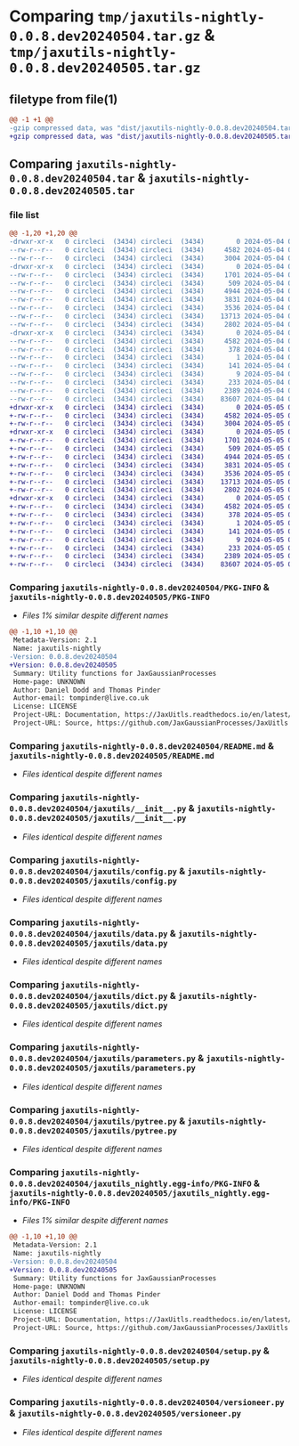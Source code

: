 # Comparing `tmp/jaxutils-nightly-0.0.8.dev20240504.tar.gz` & `tmp/jaxutils-nightly-0.0.8.dev20240505.tar.gz`

## filetype from file(1)

```diff
@@ -1 +1 @@
-gzip compressed data, was "dist/jaxutils-nightly-0.0.8.dev20240504.tar", last modified: Sat May  4 00:06:49 2024, max compression
+gzip compressed data, was "dist/jaxutils-nightly-0.0.8.dev20240505.tar", last modified: Sun May  5 00:06:42 2024, max compression
```

## Comparing `jaxutils-nightly-0.0.8.dev20240504.tar` & `jaxutils-nightly-0.0.8.dev20240505.tar`

### file list

```diff
@@ -1,20 +1,20 @@
-drwxr-xr-x   0 circleci  (3434) circleci  (3434)        0 2024-05-04 00:06:49.257333 jaxutils-nightly-0.0.8.dev20240504/
--rw-r--r--   0 circleci  (3434) circleci  (3434)     4582 2024-05-04 00:06:49.257333 jaxutils-nightly-0.0.8.dev20240504/PKG-INFO
--rw-r--r--   0 circleci  (3434) circleci  (3434)     3004 2024-05-04 00:06:42.000000 jaxutils-nightly-0.0.8.dev20240504/README.md
-drwxr-xr-x   0 circleci  (3434) circleci  (3434)        0 2024-05-04 00:06:49.257333 jaxutils-nightly-0.0.8.dev20240504/jaxutils/
--rw-r--r--   0 circleci  (3434) circleci  (3434)     1701 2024-05-04 00:06:42.000000 jaxutils-nightly-0.0.8.dev20240504/jaxutils/__init__.py
--rw-r--r--   0 circleci  (3434) circleci  (3434)      509 2024-05-04 00:06:49.257333 jaxutils-nightly-0.0.8.dev20240504/jaxutils/_version.py
--rw-r--r--   0 circleci  (3434) circleci  (3434)     4944 2024-05-04 00:06:42.000000 jaxutils-nightly-0.0.8.dev20240504/jaxutils/config.py
--rw-r--r--   0 circleci  (3434) circleci  (3434)     3831 2024-05-04 00:06:42.000000 jaxutils-nightly-0.0.8.dev20240504/jaxutils/data.py
--rw-r--r--   0 circleci  (3434) circleci  (3434)     3536 2024-05-04 00:06:42.000000 jaxutils-nightly-0.0.8.dev20240504/jaxutils/dict.py
--rw-r--r--   0 circleci  (3434) circleci  (3434)    13713 2024-05-04 00:06:42.000000 jaxutils-nightly-0.0.8.dev20240504/jaxutils/parameters.py
--rw-r--r--   0 circleci  (3434) circleci  (3434)     2802 2024-05-04 00:06:42.000000 jaxutils-nightly-0.0.8.dev20240504/jaxutils/pytree.py
-drwxr-xr-x   0 circleci  (3434) circleci  (3434)        0 2024-05-04 00:06:49.257333 jaxutils-nightly-0.0.8.dev20240504/jaxutils_nightly.egg-info/
--rw-r--r--   0 circleci  (3434) circleci  (3434)     4582 2024-05-04 00:06:49.000000 jaxutils-nightly-0.0.8.dev20240504/jaxutils_nightly.egg-info/PKG-INFO
--rw-r--r--   0 circleci  (3434) circleci  (3434)      378 2024-05-04 00:06:49.000000 jaxutils-nightly-0.0.8.dev20240504/jaxutils_nightly.egg-info/SOURCES.txt
--rw-r--r--   0 circleci  (3434) circleci  (3434)        1 2024-05-04 00:06:49.000000 jaxutils-nightly-0.0.8.dev20240504/jaxutils_nightly.egg-info/dependency_links.txt
--rw-r--r--   0 circleci  (3434) circleci  (3434)      141 2024-05-04 00:06:49.000000 jaxutils-nightly-0.0.8.dev20240504/jaxutils_nightly.egg-info/requires.txt
--rw-r--r--   0 circleci  (3434) circleci  (3434)        9 2024-05-04 00:06:49.000000 jaxutils-nightly-0.0.8.dev20240504/jaxutils_nightly.egg-info/top_level.txt
--rw-r--r--   0 circleci  (3434) circleci  (3434)      233 2024-05-04 00:06:49.257333 jaxutils-nightly-0.0.8.dev20240504/setup.cfg
--rw-r--r--   0 circleci  (3434) circleci  (3434)     2389 2024-05-04 00:06:42.000000 jaxutils-nightly-0.0.8.dev20240504/setup.py
--rw-r--r--   0 circleci  (3434) circleci  (3434)    83607 2024-05-04 00:06:42.000000 jaxutils-nightly-0.0.8.dev20240504/versioneer.py
+drwxr-xr-x   0 circleci  (3434) circleci  (3434)        0 2024-05-05 00:06:42.576897 jaxutils-nightly-0.0.8.dev20240505/
+-rw-r--r--   0 circleci  (3434) circleci  (3434)     4582 2024-05-05 00:06:42.576897 jaxutils-nightly-0.0.8.dev20240505/PKG-INFO
+-rw-r--r--   0 circleci  (3434) circleci  (3434)     3004 2024-05-05 00:06:33.000000 jaxutils-nightly-0.0.8.dev20240505/README.md
+drwxr-xr-x   0 circleci  (3434) circleci  (3434)        0 2024-05-05 00:06:42.580897 jaxutils-nightly-0.0.8.dev20240505/jaxutils/
+-rw-r--r--   0 circleci  (3434) circleci  (3434)     1701 2024-05-05 00:06:33.000000 jaxutils-nightly-0.0.8.dev20240505/jaxutils/__init__.py
+-rw-r--r--   0 circleci  (3434) circleci  (3434)      509 2024-05-05 00:06:42.580897 jaxutils-nightly-0.0.8.dev20240505/jaxutils/_version.py
+-rw-r--r--   0 circleci  (3434) circleci  (3434)     4944 2024-05-05 00:06:33.000000 jaxutils-nightly-0.0.8.dev20240505/jaxutils/config.py
+-rw-r--r--   0 circleci  (3434) circleci  (3434)     3831 2024-05-05 00:06:33.000000 jaxutils-nightly-0.0.8.dev20240505/jaxutils/data.py
+-rw-r--r--   0 circleci  (3434) circleci  (3434)     3536 2024-05-05 00:06:33.000000 jaxutils-nightly-0.0.8.dev20240505/jaxutils/dict.py
+-rw-r--r--   0 circleci  (3434) circleci  (3434)    13713 2024-05-05 00:06:33.000000 jaxutils-nightly-0.0.8.dev20240505/jaxutils/parameters.py
+-rw-r--r--   0 circleci  (3434) circleci  (3434)     2802 2024-05-05 00:06:33.000000 jaxutils-nightly-0.0.8.dev20240505/jaxutils/pytree.py
+drwxr-xr-x   0 circleci  (3434) circleci  (3434)        0 2024-05-05 00:06:42.576897 jaxutils-nightly-0.0.8.dev20240505/jaxutils_nightly.egg-info/
+-rw-r--r--   0 circleci  (3434) circleci  (3434)     4582 2024-05-05 00:06:42.000000 jaxutils-nightly-0.0.8.dev20240505/jaxutils_nightly.egg-info/PKG-INFO
+-rw-r--r--   0 circleci  (3434) circleci  (3434)      378 2024-05-05 00:06:42.000000 jaxutils-nightly-0.0.8.dev20240505/jaxutils_nightly.egg-info/SOURCES.txt
+-rw-r--r--   0 circleci  (3434) circleci  (3434)        1 2024-05-05 00:06:42.000000 jaxutils-nightly-0.0.8.dev20240505/jaxutils_nightly.egg-info/dependency_links.txt
+-rw-r--r--   0 circleci  (3434) circleci  (3434)      141 2024-05-05 00:06:42.000000 jaxutils-nightly-0.0.8.dev20240505/jaxutils_nightly.egg-info/requires.txt
+-rw-r--r--   0 circleci  (3434) circleci  (3434)        9 2024-05-05 00:06:42.000000 jaxutils-nightly-0.0.8.dev20240505/jaxutils_nightly.egg-info/top_level.txt
+-rw-r--r--   0 circleci  (3434) circleci  (3434)      233 2024-05-05 00:06:42.576897 jaxutils-nightly-0.0.8.dev20240505/setup.cfg
+-rw-r--r--   0 circleci  (3434) circleci  (3434)     2389 2024-05-05 00:06:33.000000 jaxutils-nightly-0.0.8.dev20240505/setup.py
+-rw-r--r--   0 circleci  (3434) circleci  (3434)    83607 2024-05-05 00:06:33.000000 jaxutils-nightly-0.0.8.dev20240505/versioneer.py
```

### Comparing `jaxutils-nightly-0.0.8.dev20240504/PKG-INFO` & `jaxutils-nightly-0.0.8.dev20240505/PKG-INFO`

 * *Files 1% similar despite different names*

```diff
@@ -1,10 +1,10 @@
 Metadata-Version: 2.1
 Name: jaxutils-nightly
-Version: 0.0.8.dev20240504
+Version: 0.0.8.dev20240505
 Summary: Utility functions for JaxGaussianProcesses
 Home-page: UNKNOWN
 Author: Daniel Dodd and Thomas Pinder
 Author-email: tompinder@live.co.uk
 License: LICENSE
 Project-URL: Documentation, https://JaxUitls.readthedocs.io/en/latest/
 Project-URL: Source, https://github.com/JaxGaussianProcesses/JaxUitls
```

### Comparing `jaxutils-nightly-0.0.8.dev20240504/README.md` & `jaxutils-nightly-0.0.8.dev20240505/README.md`

 * *Files identical despite different names*

### Comparing `jaxutils-nightly-0.0.8.dev20240504/jaxutils/__init__.py` & `jaxutils-nightly-0.0.8.dev20240505/jaxutils/__init__.py`

 * *Files identical despite different names*

### Comparing `jaxutils-nightly-0.0.8.dev20240504/jaxutils/config.py` & `jaxutils-nightly-0.0.8.dev20240505/jaxutils/config.py`

 * *Files identical despite different names*

### Comparing `jaxutils-nightly-0.0.8.dev20240504/jaxutils/data.py` & `jaxutils-nightly-0.0.8.dev20240505/jaxutils/data.py`

 * *Files identical despite different names*

### Comparing `jaxutils-nightly-0.0.8.dev20240504/jaxutils/dict.py` & `jaxutils-nightly-0.0.8.dev20240505/jaxutils/dict.py`

 * *Files identical despite different names*

### Comparing `jaxutils-nightly-0.0.8.dev20240504/jaxutils/parameters.py` & `jaxutils-nightly-0.0.8.dev20240505/jaxutils/parameters.py`

 * *Files identical despite different names*

### Comparing `jaxutils-nightly-0.0.8.dev20240504/jaxutils/pytree.py` & `jaxutils-nightly-0.0.8.dev20240505/jaxutils/pytree.py`

 * *Files identical despite different names*

### Comparing `jaxutils-nightly-0.0.8.dev20240504/jaxutils_nightly.egg-info/PKG-INFO` & `jaxutils-nightly-0.0.8.dev20240505/jaxutils_nightly.egg-info/PKG-INFO`

 * *Files 1% similar despite different names*

```diff
@@ -1,10 +1,10 @@
 Metadata-Version: 2.1
 Name: jaxutils-nightly
-Version: 0.0.8.dev20240504
+Version: 0.0.8.dev20240505
 Summary: Utility functions for JaxGaussianProcesses
 Home-page: UNKNOWN
 Author: Daniel Dodd and Thomas Pinder
 Author-email: tompinder@live.co.uk
 License: LICENSE
 Project-URL: Documentation, https://JaxUitls.readthedocs.io/en/latest/
 Project-URL: Source, https://github.com/JaxGaussianProcesses/JaxUitls
```

### Comparing `jaxutils-nightly-0.0.8.dev20240504/setup.py` & `jaxutils-nightly-0.0.8.dev20240505/setup.py`

 * *Files identical despite different names*

### Comparing `jaxutils-nightly-0.0.8.dev20240504/versioneer.py` & `jaxutils-nightly-0.0.8.dev20240505/versioneer.py`

 * *Files identical despite different names*

